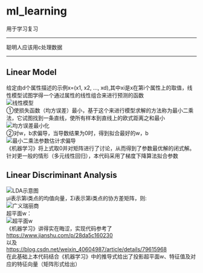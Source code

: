 # ml_learning
用于学习复习
***
聪明人应该用c处理数据
***

## Linear Model
给定由d个属性描述的示例x=(x1, x2, ..., xd),其中xi是x在第i个属性上的取值，线性模型试图学得一个通过属性的线性组合来进行预测的函数  
![线性模型](https://upload-images.jianshu.io/upload_images/8199644-077587fee648be49.png?imageMogr2/auto-orient/strip%7CimageView2/2/w/1240)  
①使损失函数（均方误差）最小，基于这个来进行模型求解的方法称为最小二乘法，它试图找到一条直线，使所有样本到直线上的欧式距离之和最小  
![均方误差最小化](https://upload-images.jianshu.io/upload_images/8199644-98ab5de8f1c593b8.png?imageMogr2/auto-orient/strip%7CimageView2/2/w/1240)  
②对w，b求偏导，当导数结果为0时，得到拟合最好的w，b  
![最小二乘法参数估计求偏导](https://upload-images.jianshu.io/upload_images/8199644-065853b4504076b4.png?imageMogr2/auto-orient/strip%7CimageView2/2/w/1240)  
《机器学习》将上式取0并对矩阵进行了讨论，从而得到了参数最优解的闭式解。针对更一般的情形（多元线性回归），本代码采用了梯度下降算法拟合参数  

## Linear Discriminant Analysis
![LDA示意图](https://upload-images.jianshu.io/upload_images/8199644-7d8b8e4dfb644637.png?imageMogr2/auto-orient/strip%7CimageView2/2/w/1240)  
μi表示第i类点的均值向量，Σi表示第i类点的协方差矩阵，则:  
![广义瑞丽商](https://upload-images.jianshu.io/upload_images/8199644-b726da47f6cffd15.png?imageMogr2/auto-orient/strip%7CimageView2/2/w/1240)  
超平面w：  
![超平面w](https://upload-images.jianshu.io/upload_images/8199644-bc9f426333cea19b.png?imageMogr2/auto-orient/strip%7CimageView2/2/w/1240)  
《机器学习》讲得实在晦涩，实现代码参考了  
https://www.jianshu.com/p/28da5c160230  
以及  
https://blog.csdn.net/weixin_40604987/article/details/79615968  
在此基础上本代码结合《机器学习》中的推导式给出了投影超平面w、特征值及对应的特征向量（矩阵形式给出）  